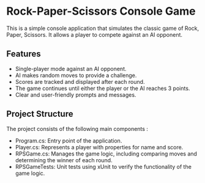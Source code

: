 # Rock-Paper-Scissors Console Game
This is a simple console application that simulates the classic game of Rock, Paper, Scissors. It allows a player to compete against an AI opponent.

## Features
* Single-player mode against an AI opponent.
* AI makes random moves to provide a challenge.
* Scores are tracked and displayed after each round.
* The game continues until either the player or the AI reaches 3 points.
* Clear and user-friendly prompts and messages.
  
## Project Structure

The project consists of the following main components :
* Program.cs: Entry point of the application.
* Player.cs: Represents a player with properties for name and score.
* RPSGame.cs: Manages the game logic, including comparing moves and determining the winner of each round.
* RPSGameTests: Unit tests using xUnit to verify the functionality of the game logic.



